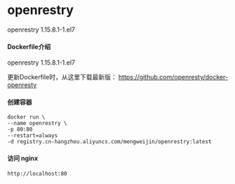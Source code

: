 # openrestry
openrestry 1.15.8.1-1.el7

#### Dockerfile介绍
  openrestry 1.15.8.1-1.el7
  
  更新Dockerfile时，从这里下载最新版：
  https://github.com/openresty/docker-openresty 
  
#### 创建容器
```
docker run \
--name openrestry \
-p 80:80 
--restart=always 
-d registry.cn-hangzhou.aliyuncs.com/mengweijin/openrestry:latest
```
	
#### 访问 nginx
	http://localhost:80
